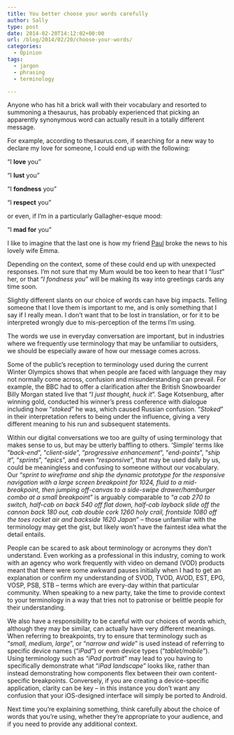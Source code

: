 ```yaml
---
title: You better choose your words carefully
author: Sally
type: post
date: 2014-02-20T14:12:02+00:00
url: /blog/2014/02/20/choose-your-words/
categories:
  - Opinion
tags:
  - jargon
  - phrasing
  - terminology

---
```

Anyone who has hit a brick wall with their vocabulary and resorted to summoning a thesaurus, has probably experienced that picking an apparently synonymous word can actually result in a totally different message.

For example, according to thesaurus.com, if searching for a new way to declare my love for someone, I could end up with the following:

&#8220;I **love** you”
  
“I **lust** you”
  
“I **fondness** you”
  
“I **respect** you”
  
or even, if I’m in a particularly Gallagher-esque mood:
  
“I **mad for** you”

I like to imagine that the last one is how my friend <a title="Paul Swain" href="http://iwearglasses.net/" target="_blank">Paul</a> broke the news to his lovely wife Emma.

Depending on the context, some of these could end up with unexpected responses. I’m not sure that my Mum would be too keen to hear that I “_lust_&#8221; her, or that &#8220;_I fondness you_&#8221; will be making its way into greetings cards any time soon.

Slightly different slants on our choice of words can have big impacts. Telling someone that I love them is important to me, and is only something that I say if I really mean. I don’t want that to be lost in translation, or for it to be interpreted wrongly due to mis-perception of the terms I’m using.

The words we use in everyday conversation are important, but in industries where we frequently use terminology that may be unfamiliar to outsiders, we should be especially aware of how our message comes across.

Some of the public’s reception to terminology used during the current Winter Olympics shows that when people are faced with language they may not normally come across, confusion and misunderstanding can prevail. For example, the BBC had to offer a clarification after the British Snowboarder Billy Morgan stated live that “_I just thought, huck it_”. Sage Kotsenburg, after winning gold, conducted his winner’s press conference with dialogue including how “_stoked_” he was, which caused Russian confusion. “_Stoked_” in their interpretation refers to being under the influence, giving a very different meaning to his run and subsequent statements.

Within our digital conversations we too are guilty of using terminology that makes sense to us, but may be utterly baffling to others. ‘Simple’ terms like &#8220;_back-end_&#8220;, &#8220;_client-side_&#8220;, &#8220;_progressive enhancement_&#8220;, &#8220;_end-points_”, “_ship it_”, “_sprints_”, “_epics_”, and even “_responsive_&#8220;, that may be used daily by us, could be meaningless and confusing to someone without our vocabulary. Our “_sprint to wireframe and ship the dynamic prototype for the responsive navigation with a large screen breakpoint for 1024, fluid to a mid-breakpoint, then jumping off-canvas to a side-swipe drawer/hamburger combo at a small breakpoint_” is arguably comparable to “_a cab 270 to switch, half-cab on back 540 off flat down, half-cab layback slide off the cannon back 180 out, cab double cork 1260 holy crail, frontside 1080 off the toes rocket air and backside 1620 Japan_” &#8211; those unfamiliar with the terminology may get the gist, but likely won’t have the faintest idea what the detail entails.

People can be scared to ask about terminology or acronyms they don’t understand. Even working as a professional in this industry, coming to work with an agency who work frequently with video on demand (VOD) products meant that there were some awkward pauses initially when I had to get an explanation or confirm my understanding of SVOD, TVOD, AVOD, EST, EPG, VOSP, PSB, STB &#8211; terms which are every-day within that particular community. When speaking to a new party, take the time to provide context to your terminology in a way that tries not to patronise or belittle people for their understanding.

We also have a responsibility to be careful with our choices of words which, although they may be similar, can actually have very different meanings. When referring to breakpoints, try to ensure that terminology such as “_small, medium, large_”, or &#8220;_narrow and wide_&#8221; is used instead of referring to specific device names (“_iPad_”) or even device types (“_tablet/mobile_”). Using terminology such as “_iPad portrait_” may lead to you having to specifically demonstrate what “_iPad landscape_” looks like, rather than instead demonstrating how components flex between their own content-specific breakpoints. Conversely, if you are creating a device-specific application, clarity can be key &#8211; in this instance you don’t want any confusion that your iOS-designed interface will simply be ported to Android.

Next time you&#8217;re explaining something, think carefully about the choice of words that you&#8217;re using, whether they&#8217;re appropriate to your audience, and if you need to provide any additional context.

&nbsp;